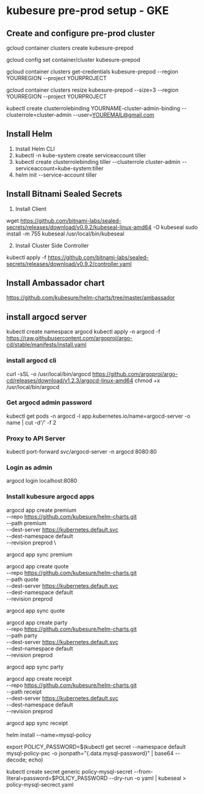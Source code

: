 # kubesure pre-prod setup - GKE

## Create and configure pre-prod cluster

gcloud container clusters create kubesure-prepod

gcloud config set container/cluster kubesure-prepod

gcloud container clusters get-credentials kubesure-prepod --region YOURREGION --project YOURPROJECT

gcloud container clusters resize kubesure-prepod --size=3 --region YOURREGION --project YOURPROJECT

kubectl create clusterrolebinding YOURNAME-cluster-admin-binding --clusterrole=cluster-admin --user=YOUREMAIL@gmail.com

## Install Helm 

1. Install Helm CLI
2. kubectl -n kube-system create serviceaccount tiller
3. kubectl create clusterrolebinding tiller --clusterrole cluster-admin --serviceaccount=kube-system:tiller
4. helm init --service-account tiller 

## Install Bitnami Sealed Secrets

1. Install Client 

wget https://github.com/bitnami-labs/sealed-secrets/releases/download/v0.9.2/kubeseal-linux-amd64 -O kubeseal
sudo install -m 755 kubeseal /usr/local/bin/kubeseal

2. Install Cluster Side Controller

kubectl apply -f https://github.com/bitnami-labs/sealed-secrets/releases/download/v0.9.2/controller.yaml
  
## Install Ambassador chart

https://github.com/kubesure/helm-charts/tree/master/ambassador
  
## install argocd server 

kubectl create namespace argocd
kubectl apply -n argocd -f https://raw.githubusercontent.com/argoproj/argo-cd/stable/manifests/install.yaml

### install argocd cli

curl -sSL -o /usr/local/bin/argocd https://github.com/argoproj/argo-cd/releases/download/v1.2.3/argocd-linux-amd64
chmod +x /usr/local/bin/argocd

### Get argocd admin password
kubectl get pods -n argocd -l app.kubernetes.io/name=argocd-server -o name | cut -d'/' -f 2

### Proxy to API Server
kubectl port-forward svc/argocd-server -n argocd 8080:80

### Login as admin 
argocd login localhost:8080

### Install kubesure argocd apps

argocd app create premium \
  --repo https://github.com/kubesure/helm-charts.git \
  --path premium \
  --dest-server https://kubernetes.default.svc \
  --dest-namespace default \
  --revision preprod \

argocd app sync premium

argocd app create quote \
  --repo https://github.com/kubesure/helm-charts.git \
  --path quote \
  --dest-server https://kubernetes.default.svc \
  --dest-namespace default \
  --revision preprod

argocd app sync quote

argocd app create party \
  --repo https://github.com/kubesure/helm-charts.git \
  --path party \
  --dest-server https://kubernetes.default.svc \
  --dest-namespace default \
  --revision preprod     

argocd app sync party

argocd app create receipt \
  --repo https://github.com/kubesure/helm-charts.git \
  --path receipt \
  --dest-server https://kubernetes.default.svc \
  --dest-namespace default \
  --revision preprod     

argocd app sync receipt

helm install --name=mysql-policy

export POLICY_PASSWORD=$(kubectl get secret --namespace default mysql-policy-pxc -o jsonpath="{.data.mysql-password}" | base64 --decode; echo)

kubectl create secret generic policy-mysql-secret --from-literal=password=$POLICY_PASSWORD --dry-run -o yaml | kubeseal > policy-mysql-secrect.yaml

